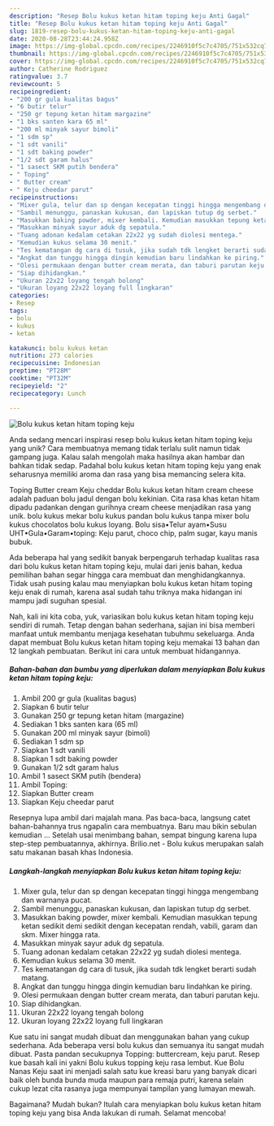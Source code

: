 ```yaml
---
description: "Resep Bolu kukus ketan hitam toping keju Anti Gagal"
title: "Resep Bolu kukus ketan hitam toping keju Anti Gagal"
slug: 1819-resep-bolu-kukus-ketan-hitam-toping-keju-anti-gagal
date: 2020-08-28T23:44:24.958Z
image: https://img-global.cpcdn.com/recipes/2246910f5c7c4705/751x532cq70/bolu-kukus-ketan-hitam-toping-keju-foto-resep-utama.jpg
thumbnail: https://img-global.cpcdn.com/recipes/2246910f5c7c4705/751x532cq70/bolu-kukus-ketan-hitam-toping-keju-foto-resep-utama.jpg
cover: https://img-global.cpcdn.com/recipes/2246910f5c7c4705/751x532cq70/bolu-kukus-ketan-hitam-toping-keju-foto-resep-utama.jpg
author: Catherine Rodriguez
ratingvalue: 3.7
reviewcount: 5
recipeingredient:
- "200 gr gula kualitas bagus"
- "6 butir telur"
- "250 gr tepung ketan hitam margazine"
- "1 bks santen kara 65 ml"
- "200 ml minyak sayur bimoli"
- "1 sdm sp"
- "1 sdt vanili"
- "1 sdt baking powder"
- "1/2 sdt garam halus"
- "1 sasect SKM putih bendera"
- " Toping"
- " Butter cream"
- " Keju cheedar parut"
recipeinstructions:
- "Mixer gula, telur dan sp dengan kecepatan tinggi hingga mengembang dan warnanya pucat."
- "Sambil menunggu, panaskan kukusan, dan lapiskan tutup dg serbet."
- "Masukkan baking powder, mixer kembali. Kemudian masukkan tepung ketan sedikit demi sedikit dengan kecepatan rendah, vabili, garam dan skm. Mixer hingga rata."
- "Masukkan minyak sayur aduk dg sepatula."
- "Tuang adonan kedalam cetakan 22x22 yg sudah diolesi mentega."
- "Kemudian kukus selama 30 menit."
- "Tes kematangan dg cara di tusuk, jika sudah tdk lengket berarti sudah matang."
- "Angkat dan tunggu hingga dingin kemudian baru lindahkan ke piring."
- "Olesi permukaan dengan butter cream merata, dan taburi parutan keju."
- "Siap dihidangkan."
- "Ukuran 22x22 loyang tengah bolong"
- "Ukuran loyang 22x22 loyang full lingkaran"
categories:
- Resep
tags:
- bolu
- kukus
- ketan

katakunci: bolu kukus ketan 
nutrition: 273 calories
recipecuisine: Indonesian
preptime: "PT28M"
cooktime: "PT32M"
recipeyield: "2"
recipecategory: Lunch

---
```



![Bolu kukus ketan hitam toping keju](https://img-global.cpcdn.com/recipes/2246910f5c7c4705/751x532cq70/bolu-kukus-ketan-hitam-toping-keju-foto-resep-utama.jpg)

Anda sedang mencari inspirasi resep bolu kukus ketan hitam toping keju yang unik? Cara membuatnya memang tidak terlalu sulit namun tidak gampang juga. Kalau salah mengolah maka hasilnya akan hambar dan bahkan tidak sedap. Padahal bolu kukus ketan hitam toping keju yang enak seharusnya memiliki aroma dan rasa yang bisa memancing selera kita.

Toping Butter cream Keju cheddar Bolu kukus ketan hitam cream cheese adalah paduan bolu jadul dengan bolu kekinian. Cita rasa khas ketan hitam dipadu padankan dengan gurihnya cream cheese menjadikan rasa yang unik. bolu kukus mekar bolu kukus pandan bolu kukus tanpa mixer bolu kukus chocolatos bolu kukus loyang. Bolu sisa•Telur ayam•Susu UHT•Gula•Garam•toping: Keju parut, choco chip, palm sugar, kayu manis bubuk.

Ada beberapa hal yang sedikit banyak berpengaruh terhadap kualitas rasa dari bolu kukus ketan hitam toping keju, mulai dari jenis bahan, kedua pemilihan bahan segar hingga cara membuat dan menghidangkannya. Tidak usah pusing kalau mau menyiapkan bolu kukus ketan hitam toping keju enak di rumah, karena asal sudah tahu triknya maka hidangan ini mampu jadi suguhan spesial.


Nah, kali ini kita coba, yuk, variasikan bolu kukus ketan hitam toping keju sendiri di rumah. Tetap dengan bahan sederhana, sajian ini bisa memberi manfaat untuk membantu menjaga kesehatan tubuhmu sekeluarga. Anda dapat membuat Bolu kukus ketan hitam toping keju memakai 13 bahan dan 12 langkah pembuatan. Berikut ini cara untuk membuat hidangannya.

<!--inarticleads1-->

##### Bahan-bahan dan bumbu yang diperlukan dalam menyiapkan Bolu kukus ketan hitam toping keju:

1. Ambil 200 gr gula (kualitas bagus)
1. Siapkan 6 butir telur
1. Gunakan 250 gr tepung ketan hitam (margazine)
1. Sediakan 1 bks santen kara (65 ml)
1. Gunakan 200 ml minyak sayur (bimoli)
1. Sediakan 1 sdm sp
1. Siapkan 1 sdt vanili
1. Siapkan 1 sdt baking powder
1. Gunakan 1/2 sdt garam halus
1. Ambil 1 sasect SKM putih (bendera)
1. Ambil  Toping:
1. Siapkan  Butter cream
1. Siapkan  Keju cheedar parut


Resepnya lupa ambil dari majalah mana. Pas baca-baca, langsung catet bahan-bahannya trus ngapalin cara membuatnya. Baru mau bikin sebulan kemudian … Setelah usai menimbang bahan, sempat bingung karena lupa step-step pembuatannya, akhirnya. Brilio.net - Bolu kukus merupakan salah satu makanan basah khas Indonesia. 

<!--inarticleads2-->

##### Langkah-langkah menyiapkan Bolu kukus ketan hitam toping keju:

1. Mixer gula, telur dan sp dengan kecepatan tinggi hingga mengembang dan warnanya pucat.
1. Sambil menunggu, panaskan kukusan, dan lapiskan tutup dg serbet.
1. Masukkan baking powder, mixer kembali. Kemudian masukkan tepung ketan sedikit demi sedikit dengan kecepatan rendah, vabili, garam dan skm. Mixer hingga rata.
1. Masukkan minyak sayur aduk dg sepatula.
1. Tuang adonan kedalam cetakan 22x22 yg sudah diolesi mentega.
1. Kemudian kukus selama 30 menit.
1. Tes kematangan dg cara di tusuk, jika sudah tdk lengket berarti sudah matang.
1. Angkat dan tunggu hingga dingin kemudian baru lindahkan ke piring.
1. Olesi permukaan dengan butter cream merata, dan taburi parutan keju.
1. Siap dihidangkan.
1. Ukuran 22x22 loyang tengah bolong
1. Ukuran loyang 22x22 loyang full lingkaran


Kue satu ini sangat mudah dibuat dan menggunakan bahan yang cukup sederhana. Ada beberapa versi bolu kukus dan semuanya itu sangat mudah dibuat. Pasta pandan secukupnya Topping: buttercream, keju parut. Resep kue basah kali ini yakni Bolu kukus topping keju rasa lembut. Kue Bolu Nanas Keju saat ini menjadi salah satu kue kreasi baru yang banyak dicari baik oleh bunda bunda muda maupun para remaja putri, karena selain cukup lezat cita rasanya juga mempunyai tampilan yang lumayan mewah. 

Bagaimana? Mudah bukan? Itulah cara menyiapkan bolu kukus ketan hitam toping keju yang bisa Anda lakukan di rumah. Selamat mencoba!
